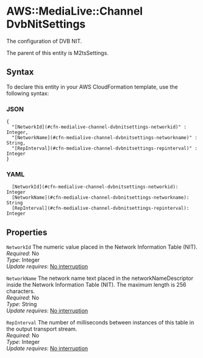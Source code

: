# AWS::MediaLive::Channel DvbNitSettings<a name="aws-properties-medialive-channel-dvbnitsettings"></a>

The configuration of DVB NIT\.

The parent of this entity is M2tsSettings\.

## Syntax<a name="aws-properties-medialive-channel-dvbnitsettings-syntax"></a>

To declare this entity in your AWS CloudFormation template, use the following syntax:

### JSON<a name="aws-properties-medialive-channel-dvbnitsettings-syntax.json"></a>

```
{
  "[NetworkId](#cfn-medialive-channel-dvbnitsettings-networkid)" : Integer,
  "[NetworkName](#cfn-medialive-channel-dvbnitsettings-networkname)" : String,
  "[RepInterval](#cfn-medialive-channel-dvbnitsettings-repinterval)" : Integer
}
```

### YAML<a name="aws-properties-medialive-channel-dvbnitsettings-syntax.yaml"></a>

```
  [NetworkId](#cfn-medialive-channel-dvbnitsettings-networkid): Integer
  [NetworkName](#cfn-medialive-channel-dvbnitsettings-networkname): String
  [RepInterval](#cfn-medialive-channel-dvbnitsettings-repinterval): Integer
```

## Properties<a name="aws-properties-medialive-channel-dvbnitsettings-properties"></a>

`NetworkId` <a name="cfn-medialive-channel-dvbnitsettings-networkid"></a>
The numeric value placed in the Network Information Table \(NIT\)\.  
_Required_: No  
_Type_: Integer  
_Update requires_: [No interruption](https://docs.aws.amazon.com/AWSCloudFormation/latest/UserGuide/using-cfn-updating-stacks-update-behaviors.html#update-no-interrupt)

`NetworkName` <a name="cfn-medialive-channel-dvbnitsettings-networkname"></a>
The network name text placed in the networkNameDescriptor inside the Network Information Table \(NIT\)\. The maximum length is 256 characters\.  
_Required_: No  
_Type_: String  
_Update requires_: [No interruption](https://docs.aws.amazon.com/AWSCloudFormation/latest/UserGuide/using-cfn-updating-stacks-update-behaviors.html#update-no-interrupt)

`RepInterval` <a name="cfn-medialive-channel-dvbnitsettings-repinterval"></a>
The number of milliseconds between instances of this table in the output transport stream\.  
_Required_: No  
_Type_: Integer  
_Update requires_: [No interruption](https://docs.aws.amazon.com/AWSCloudFormation/latest/UserGuide/using-cfn-updating-stacks-update-behaviors.html#update-no-interrupt)
